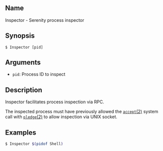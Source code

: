 ## Name

Inspector - Serenity process inspector

## Synopsis

```**sh
$ Inspector [pid]
```

## Arguments

* `pid`: Process ID to inspect

## Description

Inspector facilitates process inspection via RPC.

The inspected process must have previously allowed the
[`accept`(2)](../man2/accept.md) system call with
[`pledge`(2)](../man2/pledge.md) to allow inspection
via UNIX socket.

## Examples

```sh
$ Inspector $(pidof Shell)
```

